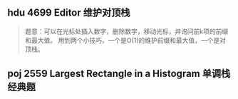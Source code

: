 ## hdu 4699 Editor 维护对顶栈
>题意：可以在光标处插入数字，删除数字，移动光标，并询问前k项的前缀和最大值。
>用到两个小技巧，一个是O(1)的维护前缀和最大值，一个是对顶栈。

## poj 2559 Largest Rectangle in a Histogram 单调栈经典题
